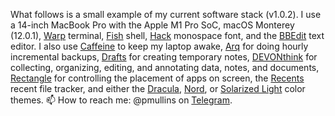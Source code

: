 What follows is a small example of my current software stack (v1.0.2). I use a 14-inch MacBook Pro with the Apple M1 Pro SoC, macOS 
Monterey (12.0.1), [Warp](https://www.warp.dev/) terminal, [Fish](https://github.com/fish-shell/fish-shell) shell, 
[Hack](https://sourcefoundry.org/hack/) monospace font, and the [BBEdit](https://www.barebones.com/products/bbedit/) text editor. I 
also use [Caffeine](https://intelliscapesolutions.com/apps/caffeine) to keep my laptop awake, 
[Arq](https://www.arqbackup.com/) for doing hourly incremental backups, [Drafts](https://getdrafts.com/) for creating temporary notes, 
[DEVONthink](https://www.devontechnologies.com/apps/devonthink) for collecting, organizing, editing, and annotating data, notes, and documents, 
[Rectangle](https://github.com/rxhanson/Rectangle) for controlling the placement of apps on screen, the [Recents](https://recentsapp.com/) 
recent file tracker, and either the [Dracula](https://draculatheme.com/), [Nord](https://www.nordtheme.com/), or [Solarized Light](https://ethanschoonover.com/solarized/) 
color themes. 📫 How to reach me: @pmullins on [Telegram](https://telegram.org/).
